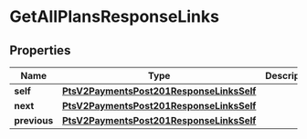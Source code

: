 
# GetAllPlansResponseLinks

## Properties
Name | Type | Description | Notes
------------ | ------------- | ------------- | -------------
**self** | [**PtsV2PaymentsPost201ResponseLinksSelf**](PtsV2PaymentsPost201ResponseLinksSelf.md) |  |  [optional]
**next** | [**PtsV2PaymentsPost201ResponseLinksSelf**](PtsV2PaymentsPost201ResponseLinksSelf.md) |  |  [optional]
**previous** | [**PtsV2PaymentsPost201ResponseLinksSelf**](PtsV2PaymentsPost201ResponseLinksSelf.md) |  |  [optional]



